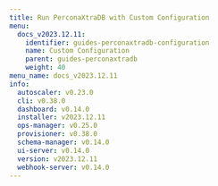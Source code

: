 ```yaml
---
title: Run PerconaXtraDB with Custom Configuration
menu:
  docs_v2023.12.11:
    identifier: guides-perconaxtradb-configuration
    name: Custom Configuration
    parent: guides-perconaxtradb
    weight: 40
menu_name: docs_v2023.12.11
info:
  autoscaler: v0.23.0
  cli: v0.38.0
  dashboard: v0.14.0
  installer: v2023.12.11
  ops-manager: v0.25.0
  provisioner: v0.38.0
  schema-manager: v0.14.0
  ui-server: v0.14.0
  version: v2023.12.11
  webhook-server: v0.14.0
---
```


